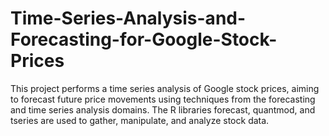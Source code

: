 # Time-Series-Analysis-and-Forecasting-for-Google-Stock-Prices
This project performs a time series analysis of Google stock prices, aiming to forecast future price movements using techniques from the forecasting and time series analysis domains. The R libraries forecast, quantmod, and tseries are used to gather, manipulate, and analyze stock data.
